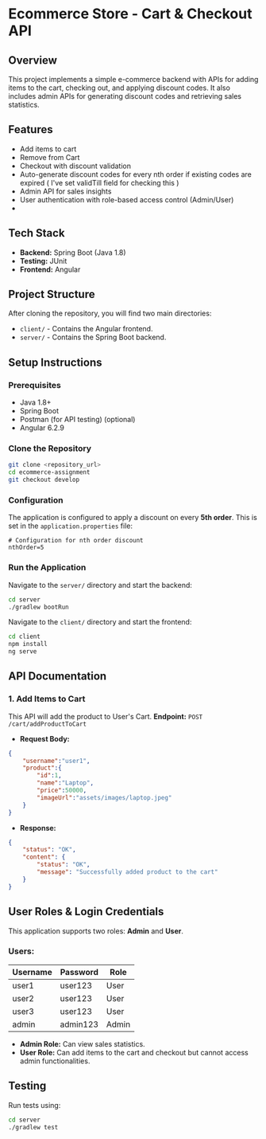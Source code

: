 # Ecommerce Store - Cart & Checkout API

## Overview
This project implements a simple e-commerce backend with APIs for adding items to the cart, checking out, and applying discount codes. It also includes admin APIs for generating discount codes and retrieving sales statistics.

## Features
- Add items to cart
- Remove from Cart
- Checkout with discount validation
- Auto-generate discount codes for every nth order if existing codes are expired ( I've set validTill field for checking this )
- Admin API for sales insights
- User authentication with role-based access control (Admin/User)
- 

## Tech Stack
- **Backend:** Spring Boot (Java 1.8)
- **Testing:** JUnit
- **Frontend:** Angular

## Project Structure
After cloning the repository, you will find two main directories:

- `client/` - Contains the Angular frontend.
- `server/` - Contains the Spring Boot backend.

## Setup Instructions

### Prerequisites
- Java 1.8+
- Spring Boot
- Postman (for API testing) (optional)
- Angular 6.2.9

### Clone the Repository
```sh
git clone <repository_url>
cd ecommerce-assignment
git checkout develop
```

### Configuration
The application is configured to apply a discount on every **5th order**. This is set in the `application.properties` file:
```properties
# Configuration for nth order discount
nthOrder=5
```

### Run the Application
Navigate to the `server/` directory and start the backend:
```sh
cd server
./gradlew bootRun
```

Navigate to the `client/` directory and start the frontend:
```sh
cd client
npm install
ng serve
```

## API Documentation

### 1. Add Items to Cart
This API will add the product to User's Cart.
**Endpoint:** `POST /cart/addProductToCart`
- **Request Body:**
```json
{
    "username":"user1",
    "product":{
        "id":1,
        "name":"Laptop",
        "price":50000,
        "imageUrl":"assets/images/laptop.jpeg"
    }
}
```
- **Response:**
```json
{
    "status": "OK",
    "content": {
        "status": "OK",
        "message": "Successfully added product to the cart"
    }
}
```

## User Roles & Login Credentials

This application supports two roles: **Admin** and **User**.

### Users:
| Username | Password | Role  |
|----------|----------|------|
| user1    | user123  | User |
| user2    | user123  | User |
| user3    | user123  | User |
| admin    | admin123 | Admin |

- **Admin Role:** Can view sales statistics.
- **User Role:** Can add items to the cart and checkout but cannot access admin functionalities.

## Testing
Run tests using:
```sh
cd server
./gradlew test
```





